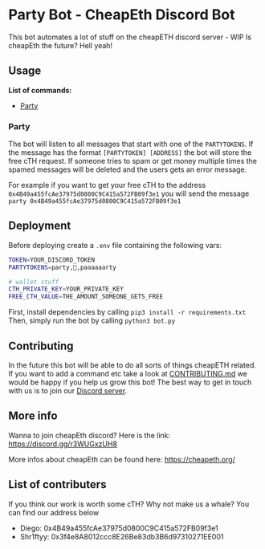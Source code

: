 # Party Bot - CheapEth Discord Bot

This bot automates a lot of stuff on the cheapETH discord server - WIP
Is cheapEth the future? Hell yeah!

## Usage

**List of commands:**

- [Party](#party)

### <a name="party">Party</a>

The bot will listen to all messages that start with one of the `PARTYTOKENS`. If the message has the format `[PARTYTOKEN] [ADDRESS]` the bot will store the free cTH request. If someone tries to spam or get money multiple times the spamed messages will be deleted and the users gets an error message.

For example if you want to get your free cTH to the address `0x4B49a455fcAe37975d0800C9C415a572FB09f3e1` you will send the message
`party 0x4B49a455fcAe37975d0800C9C415a572FB09f3e1`

## Deployment

Before deploying create a `.env` file containing the following vars:

```Bash
TOKEN=YOUR_DISCORD_TOKEN
PARTYTOKENS=party,🚀,paaaaaarty

# wallet stuff
CTH_PRIVATE_KEY=YOUR_PRIVATE_KEY
FREE_CTH_VALUE=THE_AMOUNT_SOMEONE_GETS_FREE
```

First, install dependencies by calling `pip3 install -r requirements.txt`
Then, simply run the bot by calling `python3 bot.py`

## Contributing

In the future this bot will be able to do all sorts of things cheapETH related. If you want to add a command etc take a look at [CONTRIBUTING.md](./CONTRIBUTING.md) we would be happy if you help us grow this bot! The best way to get in touch with us is to join our [Discord server](https://discord.gg/r3WUGxzUH8).

## More info

Wanna to join cheapEth discord? Here is the link: https://discord.gg/r3WUGxzUH8

More infos about cheapEth can be found here: https://cheapeth.org/

## List of contributers

If you think our work is worth some cTH? Why not make us a whale? You can find our address below

- Diego: 0x4B49a455fcAe37975d0800C9C415a572FB09f3e1
- Shr1ftyy: 0x3f4e8A8012ccc8E26Be83db3B6d97310271EE001

